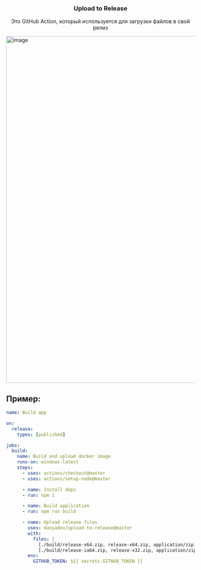 <h3 align="center">Upload to Release</h3>
<p align="center">Это GitHub Action, который используется для загрузки файлов в свой релиз<p>
<img width="926" alt="image" src="https://user-images.githubusercontent.com/10660468/49449109-2d37d400-f7a8-11e8-8e59-607c91520c96.png">

## Пример:

```yaml
name: Build app

on:
  release:
    types: [published]

jobs:
  build:
    name: Build and upload docker image
    runs-on: windows-latest
    steps:
      - uses: actions/checkout@master
      - uses: actions/setup-node@master

      - name: Install deps
      - run: npm i

      - name: Build application
      - run: npm run build

      - name: Upload release files
        uses: danyadev/upload-to-release@master
        with:
          files: |
            [./build/release-x64.zip, release-x64.zip, application/zip]
            [./build/release-ia64.zip, release-x32.zip, application/zip]
        env:
          GITHUB_TOKEN: ${{ secrets.GITHUB_TOKEN }}
```
